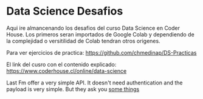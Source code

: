 # Data Science Desafios

Aqui ire almancenando los desafios del curso Data Science en Coder House. Los primeros seran importados de Google Colab y dependiendo de la complejidad o versitilidad de Colab tendran otros origenes. 

Para ver ejercicios de practica: https://github.com/chmedinap/DS-Practicas

El link del cusro con el contenido explicado: https://www.coderhouse.cl/online/data-science

Last Fm offer a very simple API. It doesn't need authentication and the payload is very simple. But they ask you <a href="https://www.last.fm/api/intro" onclick="return ! window.open(this.href);">some things</a>
